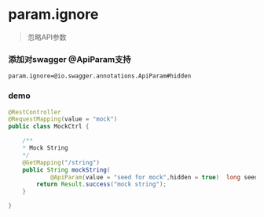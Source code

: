 # param.ignore

> 忽略API参数

### 添加对swagger @ApiParam支持

```properties
param.ignore=@io.swagger.annotations.ApiParam#hidden
```

### demo

```java
@RestController
@RequestMapping(value = "mock")
public class MockCtrl {

    /**
    * Mock String
    */
    @GetMapping("/string")
    public String mockString(
            @ApiParam(value = "seed for mock",hidden = true)  long seed) {
        return Result.success("mock string");
    }

}
```